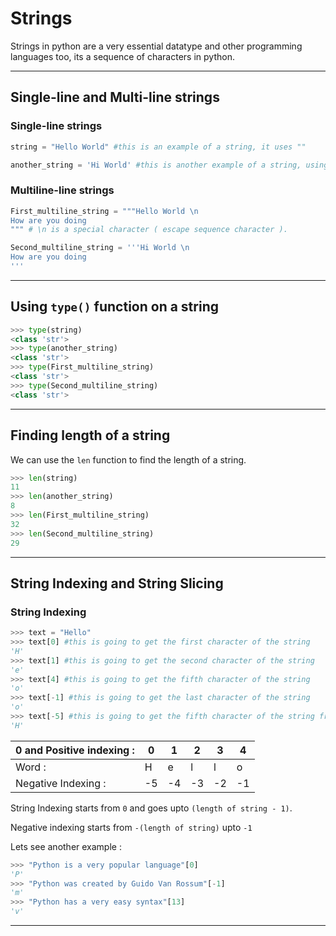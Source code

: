 # Strings

Strings in python are a very essential datatype and other programming languages too, its a sequence of characters in python.

<hr>

## Single-line and Multi-line strings

### Single-line strings

```py
string = "Hello World" #this is an example of a string, it uses ""

another_string = 'Hi World' #this is another example of a string, using ''
```

### Multiline-line strings

```py
First_multiline_string = """Hello World \n
How are you doing
""" # \n is a special character ( escape sequence character ).

Second_multiline_string = '''Hi World \n
How are you doing
'''
```
<hr>

## Using `type()` function on a string

```py
>>> type(string)
<class 'str'>
>>> type(another_string)
<class 'str'>
>>> type(First_multiline_string)
<class 'str'>
>>> type(Second_multiline_string)
<class 'str'>
```

<hr>

## Finding length of a string

We can use the `len` function to find the length of a string.

```py
>>> len(string)
11
>>> len(another_string)
8
>>> len(First_multiline_string)
32
>>> len(Second_multiline_string)
29
```

<hr>

## String Indexing and String Slicing

### String Indexing
```py
>>> text = "Hello"
>>> text[0] #this is going to get the first character of the string
'H'
>>> text[1] #this is going to get the second character of the string
'e'
>>> text[4] #this is going to get the fifth character of the string
'o'
>>> text[-1] #this is going to get the last character of the string
'o'
>>> text[-5] #this is going to get the fifth character of the string from the first
'H'
```

|0 and Positive indexing :| 0  | 1 | 2 | 3 | 4 |
|-------------------------|----|---|---|---|---|
|          Word :         | H  | e | l | l | o |    
|    Negative Indexing :  | -5 | -4| -3| -2| -1|

String Indexing starts from `0` and goes upto `(length of string - 1)`.

Negative indexing starts from `-(length of string)` upto `-1`

Lets see another example : 

```py
>>> "Python is a very popular language"[0]
'P'
>>> "Python was created by Guido Van Rossum"[-1]
'm'
>>> "Python has a very easy syntax"[13]
'v'
```
<hr>


